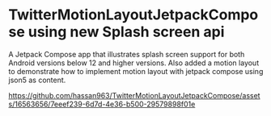 # TwitterMotionLayoutJetpackCompose using new Splash screen api

A Jetpack Compose app that illustrates splash screen support for both Android versions below 12 and higher versions. Also added a motion layout to demonstrate how to implement motion layout with jetpack compose using json5 as content.






https://github.com/hassan963/TwitterMotionLayoutJetpackCompose/assets/16563656/7eeef239-6d7d-4e36-b500-29579898f01e

